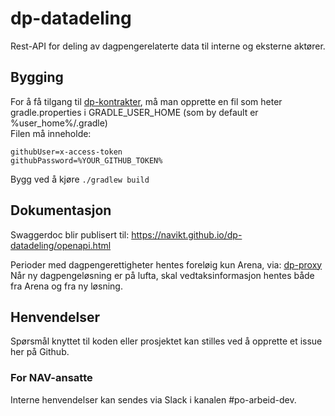 # dp-datadeling

Rest-API for deling av dagpengerelaterte data til interne og eksterne aktører.

## Bygging

For å få tilgang til [dp-kontrakter](https://github.com/navikt/dp-kontrakter), må man opprette en fil som heter gradle.properties i GRADLE_USER_HOME (som by
default er %user_home%/.gradle)  
Filen må inneholde:

```
githubUser=x-access-token
githubPassword=%YOUR_GITHUB_TOKEN%
```

Bygg ved å kjøre `./gradlew build`

## Dokumentasjon 

Swaggerdoc blir publisert til: https://navikt.github.io/dp-datadeling/openapi.html

Perioder med dagpengerettigheter hentes foreløig kun Arena, via:
[dp-proxy](https://github.com/navikt/dp-proxy/blob/main/proxy/src/main/kotlin/no/nav/dagpenger/proxy/feature/ArenaDagpengerPerioder.kt)
Når ny dagpengeløsning er på lufta, skal vedtaksinformasjon hentes både fra Arena og fra ny løsning.

## Henvendelser

Spørsmål knyttet til koden eller prosjektet kan stilles ved å opprette et issue her på Github.

### For NAV-ansatte

Interne henvendelser kan sendes via Slack i kanalen #po-arbeid-dev.